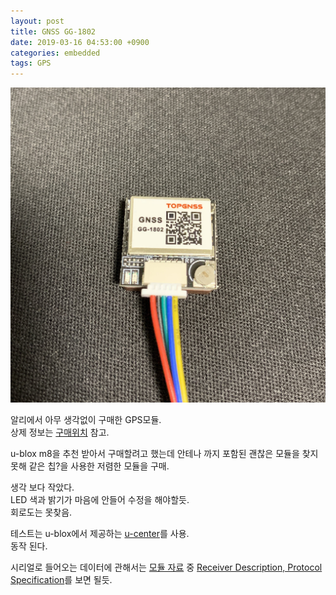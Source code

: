 ```yaml
---
layout: post
title: GNSS GG-1802
date: 2019-03-16 04:53:00 +0900
categories: embedded
tags: GPS
---
```


![GNSS GG-1802 사진](/assets/C19D64B9-AC64-4C59-84D9-331EBF7149E1.jpg)

알리에서 아무 생각없이 구매한 GPS모듈.  
상제 정보는 [구매위치] 참고.

u-blox m8을 추천 받아서 구매할려고 했는데 안테나 까지 포함된 괜찮은 모듈을 찾지 못해 같은 칩?을 사용한 저렴한 모듈을 구매.

생각 보다 작았다.  
LED 색과 밝기가 마음에 안들어 수정을 해야할듯.  
회로도는 못찾음.

테스트는 u-blox에서 제공하는 [u-center]를 사용.  
동작 된다.

시리얼로 들어오는 데이터에 관해서는 [모듈 자료] 중 [Receiver Description, Protocol Specification]를 보면 될듯.

[구매위치]: https://www.aliexpress.com/item/Small-size-GNSS-GPS-GLONASS-module-GPS-receive-antenna-neo-m8n-Solution-GNSS-module-Dual-GPS/32851353457.html?spm=a2g0s.9042311.0.0.452c4c4dXTbFEF
[u-center]: https://www.u-blox.com/en/product/u-center
[모듈 자료]: https://www.u-blox.com/en/product/neo-m8-series#tab-documentation-resources
[Receiver Description, Protocol Specification]: https://www.u-blox.com/sites/default/files/products/documents/u-blox8-M8_ReceiverDescrProtSpec_%28UBX-13003221%29_Public.pdf

